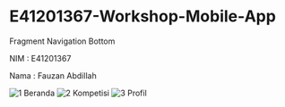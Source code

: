 # E41201367-Workshop-Mobile-App
Fragment Navigation Bottom

NIM : E41201367

Nama : Fauzan Abdillah

![1  Beranda](https://user-images.githubusercontent.com/74108522/136896073-4ba41627-4ae6-4cf6-9fb5-fecd85f9e99b.jpg)
![2  Kompetisi](https://user-images.githubusercontent.com/74108522/136896077-38672392-6b7e-4cab-a043-e4ab278880d5.jpg)
![3  Profil](https://user-images.githubusercontent.com/74108522/136896080-259a1972-6a71-4cc8-9ced-25c7dae9c6dc.jpg)
